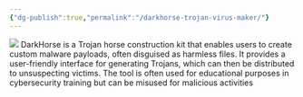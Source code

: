 ```yaml
---
{"dg-publish":true,"permalink":"/darkhorse-trojan-virus-maker/"}
---
```


![](https://t2informatik.de/en/wp-content/uploads/sites/2/2020/12/creating-malware-with-the-dark-horse-trojan-maker.png)
DarkHorse is a Trojan horse construction kit that enables users to create custom malware payloads, often disguised as harmless files. It provides a user-friendly interface for generating Trojans, which can then be distributed to unsuspecting victims. The tool is often used for educational purposes in cybersecurity training but can be misused for malicious activities